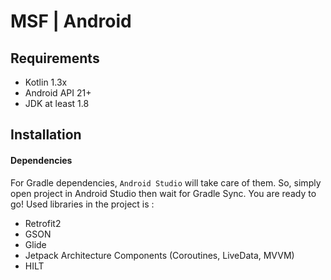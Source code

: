 # MSF | Android

## Requirements
- Kotlin 1.3x
- Android API 21+
- JDK at least 1.8

## Installation

#### Dependencies
For Gradle dependencies, `Android Studio` will take care of them. So, simply open project in Android Studio then wait
for Gradle Sync. You are ready to go! Used libraries in the project is :  

- Retrofit2  
- GSON  
- Glide  
- Jetpack Architecture Components (Coroutines, LiveData, MVVM)  
- HILT  

